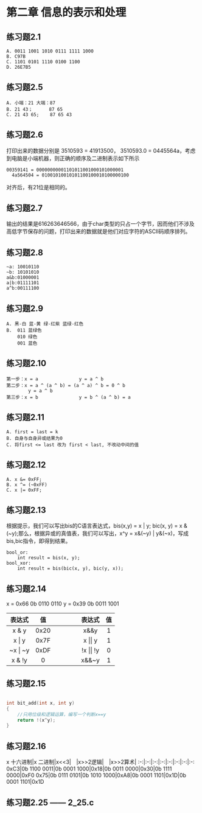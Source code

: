 # 第二章 信息的表示和处理

## 练习题2.1

    A. 0011 1001 1010 0111 1111 1000
    B. C97B
    C. 1101 0101 1110 0100 1100
    D. 26E7B5

## 练习题2.5

    A. 小端：21 大端：87
    B. 21 43；      87 65
    C. 21 43 65;    87 65 43

## 练习题2.6

打印出来的数据分别是 3510593 = 41913500， 3510593.0 = 0445564a，考虑到电脑是小端机器，则正确的顺序及二进制表示如下所示

    00359141 = 00000000001101011001000101000001
      4a564504 = 01001010010101100100010100000100

对齐后，有21位是相同的。

## 练习题2.7

输出的结果是616263646566，由于char类型的只占一个字节，因而他们不涉及高低字节保存的问题，打印出来的数据就是他们对应字符的ASCII码顺序排列。

## 练习题2.8

    ~a: 10010110
    ~b: 10101010
    a&b:01000001
    a|b:01111101
    a^b:00111100

## 练习题2.9

    A. 黑-白 蓝-黄 绿-红紫 蓝绿-红色
    B.  011 蓝绿色
        010 绿色
        001 蓝色

## 练习题2.10

    第一步：x = a               y = a ^ b
    第二步：x = a ^ (a ^ b) = (a ^ a) ^ b = 0 ^ b
            y = a ^ b
    第三步：x = b               y = b ^ (a ^ b) = a

## 练习题2.11

    A. first = last = k
    B. 自身与自身异或结果为0
    C. 将first <= last 改为 first < last, 不改动中间的值

## 练习题2.12

    A. x &= 0xFF;
    B. x ^= (~0xFF)
    C. x |= 0xFF;

## 练习题2.13

根据提示，我们可以写出bis的C语言表达式，bis(x,y) = x | y; bic(x, y) = x & (~y);那么，根据异或的真值表，我们可以写出，x^y = x&(~y) | y&(~x)，写成bis,bic指令，即得到结果。

    bool_or:
        int result = bis(x, y);
    bool_xor:
        int result = bis(bic(x, y), bic(y, x));

## 练习题2.14

x = 0x66        0b 0110 0110
y = 0x39        0b 0011 1001

表达式|值||表达式|值
:-:|:-:|:-:|:-:|:-:
x & y|0x20|&emsp;&emsp;&emsp;|x&&y|1
x \| y|0x7F|&emsp;&emsp;&emsp;|x \|\| y|1
~x \| ~y|0xDF|&emsp;&emsp;&emsp;|!x \|\| !y|0
x & !y|0|&emsp;&emsp;&emsp;|x&&~y|1

## 练习题2.15

```C

int bit_add(int x, int y)
{
    //只用位级和逻辑运算，编写一个判断x==y
    return !(x^y);
}

```

## 练习题2.16

x 十六进制|x 二进制|x<<3|&emsp;|x>>2逻辑|&emsp;|x>>2算术|
:-:|:-:|:-:|:-:|:-:|:-:|:-:|:-:
0xC3|0b 1100 0011|0b 0001 1000|0x18|0b 0011 0000|0x30|0b 1111 0000|0xF0
0x75|0b 0111 0101|0b 1010 1000|0xA8|0b 0001 1101|0x1D|0b 0001 1101|0x1D

## 练习题2.25 —— 2_25.c
